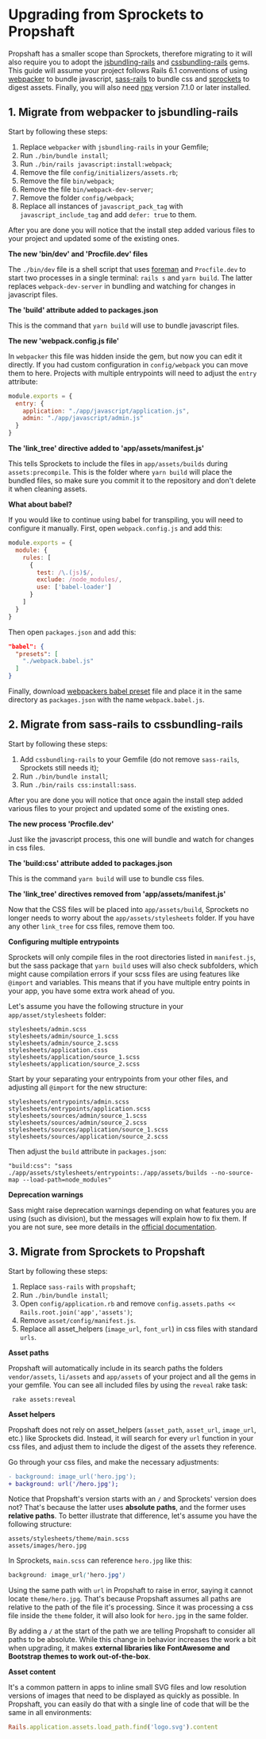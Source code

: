 # Upgrading from Sprockets to Propshaft

Propshaft has a smaller scope than Sprockets, therefore migrating to it will also require you to adopt the [jsbundling-rails](https://github.com/rails/jsbundling-rails) and [cssbundling-rails](https://github.com/rails/cssbundling-rails) gems. This guide will assume your project follows Rails 6.1 conventions of using [webpacker](https://github.com/rails/webpacker) to bundle javascript, [sass-rails](https://github.com/rails/sass-rails) to bundle css and [sprockets](https://github.com/rails/sprockets) to digest assets. Finally, you will also need [npx](https://docs.npmjs.com/cli/v7/commands/npx) version 7.1.0 or later installed.

## 1. Migrate from webpacker to jsbundling-rails

Start by following these steps:

1. Replace `webpacker` with `jsbundling-rails` in your Gemfile;
2. Run `./bin/bundle install`;
3. Run `./bin/rails javascript:install:webpack`;
4. Remove the file `config/initializers/assets.rb`;
5. Remove the file `bin/webpack`;
5. Remove the file `bin/webpack-dev-server`;
6. Remove the folder `config/webpack`;
7. Replace all instances of `javascript_pack_tag` with `javascript_include_tag` and add `defer: true` to them.

After you are done you will notice that the install step added various files to your project and updated some of the existing ones.

**The new 'bin/dev' and 'Procfile.dev' files**

The `./bin/dev` file is a shell script that uses [foreman](https://github.com/ddollar/foreman) and `Procfile.dev` to start two processes in a single terminal: `rails s` and `yarn build`. The latter replaces `webpack-dev-server` in bundling and watching for changes in javascript files.

**The 'build' attribute added to packages.json**

This is the command that `yarn build` will use to bundle javascript files.

**The new 'webpack.config.js file'**

In `webpacker` this file was hidden inside the gem, but now you can edit it directly. If you had custom configuration in `config/webpack` you can move them to here. Projects with multiple entrypoints will need to adjust the `entry` attribute:

```js
module.exports = {
  entry: {
    application: "./app/javascript/application.js",
    admin: "./app/javascript/admin.js"
  }
}
```

**The 'link_tree' directive added to 'app/assets/manifest.js'**

This tells Sprockets to include the files in `app/assets/builds` during `assets:precompile`. This is the folder where `yarn build` will place the bundled files, so make sure you commit it to the repository and don't delete it when cleaning assets. 

**What about babel?**

If you would like to continue using babel for transpiling, you will need to configure it manually. First, open `webpack.config.js` and add this:

```js
module.exports = {
  module: {
    rules: [
      {
        test: /\.(js)$/,
        exclude: /node_modules/,
        use: ['babel-loader']
      }
    ]
  }
}
```

Then open `packages.json` and add this:
```json
"babel": {
  "presets": [
    "./webpack.babel.js"
  ]
}
```

Finally, download [webpackers babel preset](https://github.com/rails/webpacker/blob/master/package/babel/preset.js) file and place it in the same directory as `packages.json` with the name `webpack.babel.js`.

## 2. Migrate from sass-rails to cssbundling-rails

Start by following these steps:

1. Add `cssbundling-rails` to your Gemfile (do not remove `sass-rails`, Sprockets still needs it);
2. Run `./bin/bundle install`;
3. Run `./bin/rails css:install:sass`.

After you are done you will notice that once again the install step added various files to your project and updated some of the existing ones.

**The new process 'Procfile.dev'**

Just like the javascript process, this one will bundle and watch for changes in css files.

**The 'build:css' attribute added to packages.json**

This is the command `yarn build` will use to bundle css files.

**The 'link_tree' directives removed from 'app/assets/manifest.js'**

Now that the CSS files will be placed into `app/assets/build`, Sprockets no longer needs to worry about the `app/assets/stylesheets` folder. If you have any other `link_tree` for css files, remove them too.

**Configuring multiple entrypoints**

Sprockets will only compile files in the root directories listed in `manifest.js`, but the sass package that `yarn build` uses will also check subfolders, which might cause compilation errors if your scss files are using features like `@import` and variables. This means that if you have multiple entry points in your app, you have some extra work ahead of you. 

Let's assume you have the following structure in your `app/asset/stylesheets` folder:

```
stylesheets/admin.scss
stylesheets/admin/source_1.scss
stylesheets/admin/source_2.scss
stylesheets/application.csss
stylesheets/application/source_1.scss
stylesheets/application/source_2.scss
```

Start by your separating your entrypoints from your other files, and adjusting all `@import` for the new structure:

```
stylesheets/entrypoints/admin.scss
stylesheets/entrypoints/application.scss
stylesheets/sources/admin/source_1.scss
stylesheets/sources/admin/source_2.scss
stylesheets/sources/application/source_1.scss
stylesheets/sources/application/source_2.scss
```

Then adjust the `build` attribute in `packages.json`:
```
"build:css": "sass ./app/assets/stylesheets/entrypoints:./app/assets/builds --no-source-map --load-path=node_modules"
```

**Deprecation warnings**

Sass might raise deprecation warnings depending on what features you are using (such as division), but the messages will explain how to fix them. If you are not sure, see more details in the [official documentation](https://sass-lang.com/documentation/breaking-changes).

## 3. Migrate from Sprockets to Propshaft

Start by following these steps:

1. Replace `sass-rails` with `propshaft`;
2. Run `./bin/bundle install`;
3. Open `config/application.rb` and remove `config.assets.paths << Rails.root.join('app','assets')`;
4. Remove `asset/config/manifest.js`.
5. Replace all asset_helpers (`image_url`, `font_url`) in css files with standard `urls`.

**Asset paths**

Propshaft will automatically include in its search paths the folders `vendor/assets`, `li/assets` and `app/assets` of your project and all the gems in your gemfile. You can see all included files by using the `reveal` rake task:
```
 rake assets:reveal
```

**Asset helpers**

Propshaft does not rely on asset_helpers (`asset_path`, `asset_url`, `image_url`, etc.) like Sprockets did. Instead, it will search for every `url` function in your css files, and adjust them to include the digest of the assets they reference.

Go through your css files, and make the necessary adjustments:
```diff
- background: image_url('hero.jpg');
+ background: url('/hero.jpg');
```

Notice that Propshaft's version starts with an `/` and Sprockets' version does not? That's because the latter uses **absolute paths**, and the former uses **relative paths**. To better illustrate that difference, let's assume you have the following structure:

```
assets/stylesheets/theme/main.scss
assets/images/hero.jpg
```

In Sprockets, `main.scss` can reference `hero.jpg` like this:
```css
background: image_url('hero.jpg')
```

Using the same path with `url` in Propshaft to raise in error, saying it cannot locate `theme/hero.jpg`. That's because Propshaft assumes all paths are relative to the path of the file it's processing. Since it was processing a css file inside the `theme` folder, it will also look for `hero.jpg` in the same folder.

By adding a `/` at the start of the path we are telling Propshaft to consider all paths to be absolute. While this change in behavior increases the work a bit when upgrading, it makes **external libraries like FontAwesome and Bootstrap themes to work out-of-the-box**.  

**Asset content**

It's a common pattern in apps to inline small SVG files and low resolution versions of images that need to be displayed as quickly as possible. In Propshaft, you can easily do that with a single line of code that will be the same in all environments: 
```ruby
Rails.application.assets.load_path.find('logo.svg').content
```
